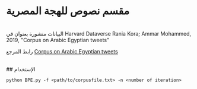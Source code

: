# مقسم نصوص للهجة المصرية
<br>
البيانات منشورة بعنوان في Harvard Dataverse 
   Rania Kora; Ammar Mohammed, 2019, "Corpus on Arabic Egyptian tweets"
 
 رابط المرجع
 [Corpus on Arabic Egyptian tweets](https://dataverse.harvard.edu/file.xhtml?persistentId=doi:10.7910/DVN/LBXV9O/TTH80D&version=1.0)
 
<br>
## الإستخدام 

```python BPE.py -f <path/to/corpusfile.txt> -n <number of iteration>```
